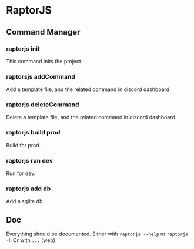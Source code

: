 # RaptorJS

## Command Manager

### raptorjs init

This command inits the project.

### raptorsjs addCommand

Add a template file, and the related command in discord dashboard.

### raptorjs deleteCommand

Delete a template file, and the related command in discord dashboard.

### raptorjs build prod

Build for prod.

### raptorjs run dev

Run for dev.

### raptorjs add db

Add a sqlite db.

## Doc

Everything should be documented.
Either with `raptorjs --help` or `raptorjs -h`
Or with `...` (web)
